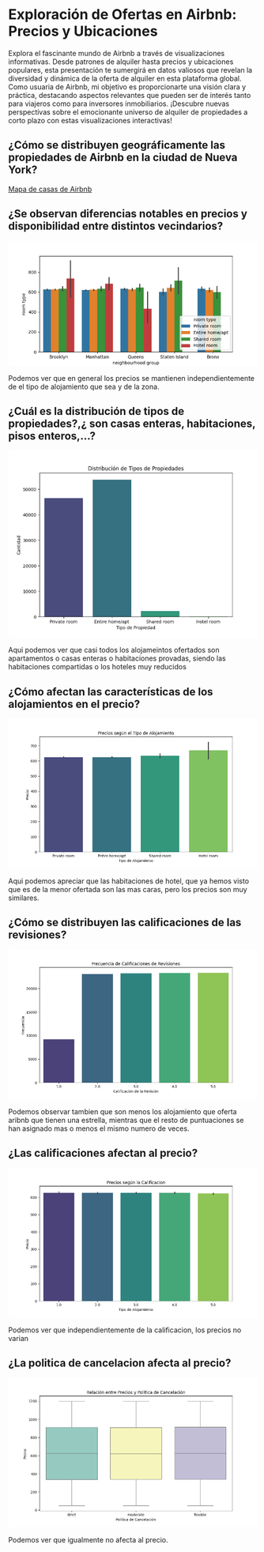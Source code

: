 # Exploración de Ofertas en Airbnb: Precios y Ubicaciones


Explora el fascinante mundo de Airbnb a través de visualizaciones informativas. Desde patrones de alquiler hasta precios y ubicaciones populares, esta presentación te sumergirá en datos valiosos que revelan la diversidad y dinámica de la oferta de alquiler en esta plataforma global. Como usuaria de Airbnb, mi objetivo es proporcionarte una visión clara y práctica, destacando aspectos relevantes que pueden ser de interés tanto para viajeros como para inversores inmobiliarios. ¡Descubre nuevas perspectivas sobre el emocionante universo de alquiler de propiedades a corto plazo con estas visualizaciones interactivas!

## ¿Cómo se distribuyen geográficamente las propiedades de Airbnb en la ciudad de Nueva York?
[Mapa de casas de Airbnb](https://belen-m-h.github.io/PRA_Visualizacion/data/mapa_de_casas.html)

## ¿Se observan diferencias notables en precios y disponibilidad entre distintos vecindarios?

![room_borough.png](images%2Froom_borough.png)

Podemos ver que en general los precios se mantienen independientemente de el tipo de alojamiento que sea y de la zona.

## ¿Cuál es la distribución de tipos de propiedades?,¿ son casas enteras, habitaciones, pisos enteros,...?
![distribucion.png](images%2Fdistribucion.png)

Aqui podemos ver que casi todos los alojameintos ofertados son apartamentos o casas enteras o habitaciones provadas, siendo las habitaciones compartidas o los hoteles muy reducidos

## ¿Cómo afectan las características de los alojamientos en el precio?
![precio_distribucion.png](images%2Fprecio_distribucion.png)

Aqui podemos apreciar que las habitaciones de hotel, que ya hemos visto que es de la menor ofertada son las mas caras, pero los precios son muy similares.

## ¿Cómo se distribuyen las calificaciones de las revisiones?
![calificaciones2.png](images%2Fcalificaciones2.png)

Podemos observar tambien que son menos los alojamiento que oferta aribnb que tienen una estrella, mientras que el resto de puntuaciones se han asignado mas o menos el mismo numero de veces.

## ¿Las calificaciones afectan al precio?
![precio_calificacion.png](images%2Fprecio_calificacion.png)

Podemos ver que independientemente de la calificacion, los precios no varian

## ¿La politica de cancelacion afecta al precio?
![precio_cancelacion.png](images%2Fprecio_cancelacion.png)

Podemos ver que igualmente no afecta al precio.